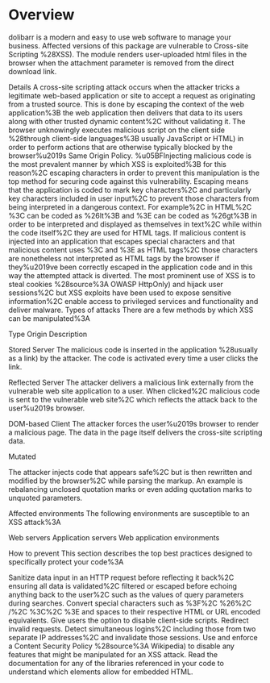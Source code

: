 # Overview

dolibarr is a modern and easy to use web software to manage your business.
Affected versions of this package are vulnerable to Cross-site Scripting %28XSS). The module renders user-uploaded html files in the browser when the attachment parameter is removed from the direct download link.

Details
A cross-site scripting attack occurs when the attacker tricks a legitimate web-based application or site to accept a request as originating from a trusted source.
This is done by escaping the context of the web application%3B the web application then delivers that data to its users along with other trusted dynamic content%2C without validating it. The browser unknowingly executes malicious script on the client side %28through client-side languages%3B usually JavaScript or HTML) in order to perform actions that are otherwise typically blocked by the browser%u2019s Same Origin Policy.
%u05BFInjecting malicious code is the most prevalent manner by which XSS is exploited%3B for this reason%2C escaping characters in order to prevent this manipulation is the top method for securing code against this vulnerability.
Escaping means that the application is coded to mark key characters%2C and particularly key characters included in user input%2C to prevent those characters from being interpreted in a dangerous context. For example%2C in HTML%2C %3C can be coded as %26lt%3B and %3E can be coded as %26gt%3B in order to be interpreted and displayed as themselves in text%2C while within the code itself%2C they are used for HTML tags. If malicious content is injected into an application that escapes special characters and that malicious content uses %3C and %3E as HTML tags%2C those characters are nonetheless not interpreted as HTML tags by the browser if they%u2019ve been correctly escaped in the application code and in this way the attempted attack is diverted.
The most prominent use of XSS is to steal cookies %28source%3A OWASP HttpOnly) and hijack user sessions%2C but XSS exploits have been used to expose sensitive information%2C enable access to privileged services and functionality and deliver malware.
Types of attacks
There are a few methods by which XSS can be manipulated%3A

Type
Origin
Description

Stored
Server
The malicious code is inserted in the application %28usually as a link) by the attacker. The code is activated every time a user clicks the link.

Reflected
Server
The attacker delivers a malicious link externally from the vulnerable web site application to a user. When clicked%2C malicious code is sent to the vulnerable web site%2C which reflects the attack back to the user%u2019s browser.

DOM-based
Client
The attacker forces the user%u2019s browser to render a malicious page. The data in the page itself delivers the cross-site scripting data.

Mutated

The attacker injects code that appears safe%2C but is then rewritten and modified by the browser%2C while parsing the markup. An example is rebalancing unclosed quotation marks or even adding quotation marks to unquoted parameters.

Affected environments
The following environments are susceptible to an XSS attack%3A

Web servers
Application servers
Web application environments

How to prevent
This section describes the top best practices designed to specifically protect your code%3A

Sanitize data input in an HTTP request before reflecting it back%2C ensuring all data is validated%2C filtered or escaped before echoing anything back to the user%2C such as the values of query parameters during searches.
Convert special characters such as %3F%2C %26%2C /%2C %3C%2C %3E and spaces to their respective HTML or URL encoded equivalents.
Give users the option to disable client-side scripts.
Redirect invalid requests.
Detect simultaneous logins%2C including those from two separate IP addresses%2C and invalidate those sessions.
Use and enforce a Content Security Policy %28source%3A Wikipedia) to disable any features that might be manipulated for an XSS attack.
Read the documentation for any of the libraries referenced in your code to understand which elements allow for embedded HTML.
